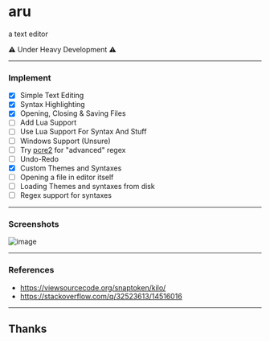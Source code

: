 # aru
a text editor

:warning: Under Heavy Development :warning:

---
### Implement
- [x] Simple Text Editing
- [x] Syntax Highlighting
- [x] Opening, Closing & Saving Files
- [ ] Add Lua Support
- [ ] Use Lua Support For Syntax And Stuff
- [ ] Windows Support (Unsure)
- [ ] Try [pcre2](https://github.com/PCRE2Project/pcre2) for "advanced" regex
- [ ] Undo-Redo
- [x] Custom Themes and Syntaxes
- [ ] Opening a file in editor itself
- [ ] Loading Themes and syntaxes from disk
- [ ] Regex support for syntaxes

---
### Screenshots

![image](https://user-images.githubusercontent.com/75035219/189479152-8252e6ac-704f-4f53-bde3-4e2b3944fe9a.png)

---
### References
- https://viewsourcecode.org/snaptoken/kilo/
- https://stackoverflow.com/q/32523613/14516016

---
## Thanks
